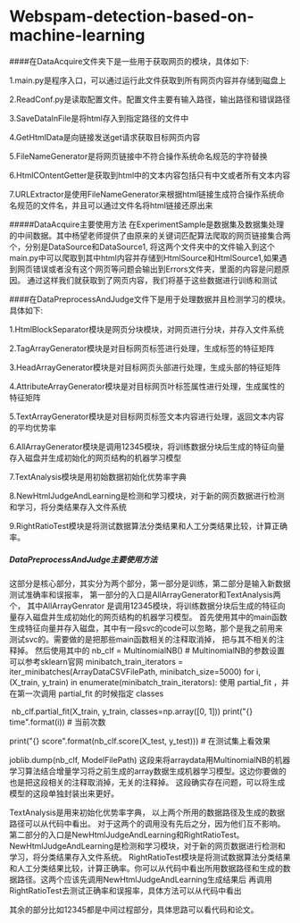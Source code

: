 # Webspam-detection-based-on-machine-learning

####在DataAcquire文件夹下是一些用于获取网页的模块，具体如下:

 1.main.py是程序入口，可以通过运行此文件获取到所有网页内容并存储到磁盘上

 2.ReadConf.py是读取配置文件。配置文件主要有输入路径，输出路径和错误路径

 3.SaveDataInFile是将html存入到指定路径的文件中

 4.GetHtmlData是向链接发送get请求获取目标网页内容

 5.FileNameGenerator是将网页链接中不符合操作系统命名规范的字符替换

 6.HtmlCOntentGetter是获取到html中的文本内容包括只有中文或者所有文本内容

 7.URLExtractor是使用FileNameGenerator来根据html链接生成符合操作系统命名规范的文件名，并且可以通过文件名将html链接还原出来

 #####DataAcquire主要使用方法
 在ExperimentSample是数据集及数据集处理的中间数据。其中杨望老师提供了由原来的关键词匹配算法爬取的网页链接集合两个，分别是DataSource和DataSource1,
 将这两个文件夹中的文件输入到这个main.py中可以爬取到其中html内容并存储到HtmlSource和HtmlSource1,如果遇到网页错误或者没有这个网页等问题会输出到Errors文件夹，里面的内容是问题原因。
 通过这样我们就获取到了网页内容，我们将基于这些数据进行训练和测试

####在DataPreprocessAndJudge文件下是用于处理数据并且检测学习的模块。具体如下:

 1.HtmlBlockSeparator模块是网页分块模块，对网页进行分块，并存入文件系统

 2.TagArrayGenerator模块是对目标网页标签进行处理，生成标签的特征矩阵

 3.HeadArrayGenerator模块是对目标网页头部进行处理，生成头部的特征矩阵

 4.AttributeArrayGenerator模块是对目标网页叶标签属性进行处理，生成属性的特征矩阵

 5.TextArrayGenerator模块是对目标网页标签文本内容进行处理，返回文本内容的平均优势率

 6.AllArrayGenerator模块是调用12345模块，将训练数据分块后生成的特征向量存入磁盘并生成初始化的网页结构的机器学习模型

 7.TextAnalysis模块是用初始数据初始化优势率字典

 8.NewHtmlJudgeAndLearning是检测和学习模块，对于新的网页数据进行检测和学习，将分类结果存入文件系统

 9.RightRatioTest模块是将测试数据算法分类结果和人工分类结果比较，计算正确率。

 ##### DataPreprocessAndJudge主要使用方法

 这部分是核心部分，其实分为两个部分，第一部分是训练，第二部分是输入新数据测试准确率和误报率，
 第一部分的入口是AllArrayGenerator和TextAnalysis两个，
 其中AllArrayGenrator 是调用12345模块，将训练数据分块后生成的特征向量存入磁盘并生成初始化的网页结构的机器学习模型。
 首先使用其中的main函数生成特征向量并存入磁盘，其中有一段svc的code可以忽略，那个是我之前用来测试svc的。需要做的是把那些main函数相关的注释取消掉，
 把与其不相关的注释掉。
 然后使用其中的
 nb_clf = MultinomialNB()  # MultinomialNB的参数设置可以参考sklearn官网
 minibatch_train_iterators = iter_minibatches(ArrayDataCSVFilePath, minibatch_size=5000)
 for i, (X_train, y_train) in enumerate(minibatch_train_iterators):
使用 partial_fit ，并在第一次调用 partial_fit 的时候指定 classes

​      nb_clf.partial_fit(X_train, y_train, classes=np.array([0, 1]))
​      print("{} time".format(i))  # 当前次数

 print("{} score".format(nb_clf.score(X_test, y_test)))  # 在测试集上看效果

 joblib.dump(nb_clf, ModelFilePath)
 这段来将arraydata用MultinomialNB的机器学习算法结合增量学习将之前生成的array数据生成机器学习模型。这边你要做的也是把这段相关的注释取消掉，无关的注释掉。
 这段确实存在问题，可以将生成模型的这段单独封装出来更好。

 TextAnalysis是用来初始化优势率字典，
 以上两个所用的数据路径及生成的数据路径可以从代码中看出。
 对于这两个的调用没有先后之分，因为他们互不影响。
 第二部分的入口是NewHtmlJudgeAndLearning和RightRatioTest。NewHtmlJudgeAndLearning是检测和学习模块，对于新的网页数据进行检测和学习，将分类结果存入文件系统。
 RightRatioTest模块是将测试数据算法分类结果和人工分类结果比较，计算正确率。你可以从代码中看出所用数据路径和生成的数据路径。这两个应该先调用NewHtmlJudgeAndLearning生成结果后
 再调用RightRatioTest去测试正确率和误报率，具体方法可以从代码中看出

其余的部分比如12345都是中间过程部分，具体思路可以看代码和论文。
